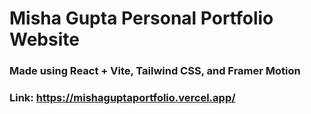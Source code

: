 # Misha Gupta Personal Portfolio Website 

### Made using React + Vite, Tailwind CSS, and Framer Motion

### Link: https://mishaguptaportfolio.vercel.app/
